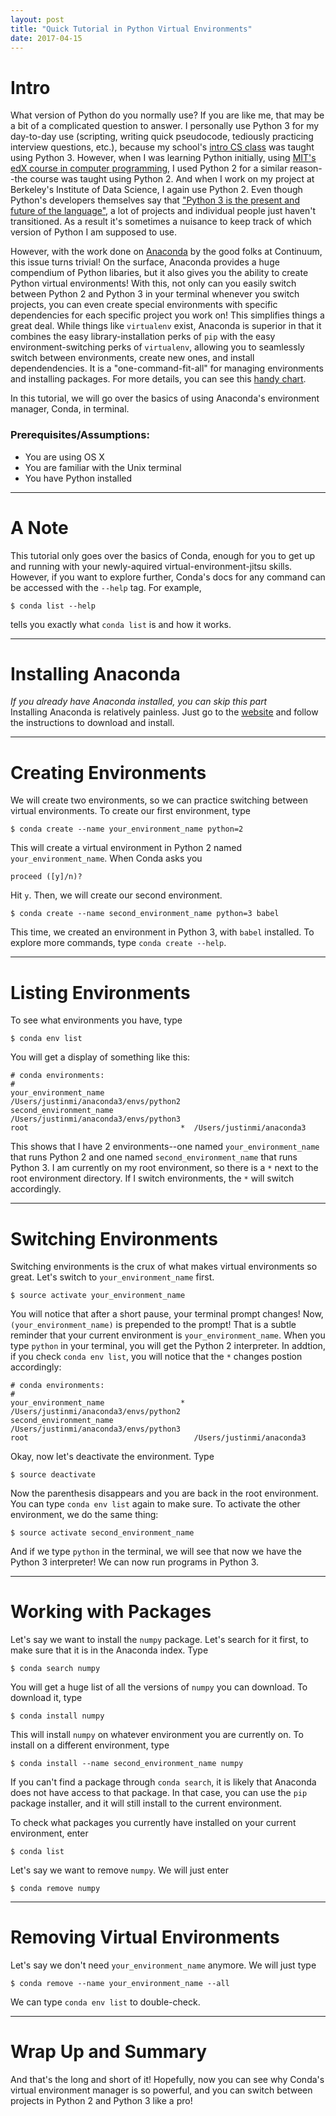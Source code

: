```yaml
---
layout: post
title: "Quick Tutorial in Python Virtual Environments"
date: 2017-04-15
---
```


# Intro

What version of Python do you normally use? If you are like me, that may be a bit of a complicated question to answer. I personally use Python 3 for my day-to-day use (scripting, writing quick pseudocode, tediously practicing interview questions, etc.), because my school's [intro CS class](http://cs61a.org/) was taught using Python 3. However, when I was learning Python initially, using [MIT's edX course in computer programming](https://www.edx.org/course/introduction-computer-science-mitx-6-00-1x-10), I used Python 2 for a similar reason--the course was taught using Python 2. And when I work on my project at Berkeley's Institute of Data Science, I again use Python 2. Even though Python's developers themselves say that ["Python 3 is the present and future of the language"](https://wiki.python.org/moin/Python2orPython3), a lot of projects and individual people just haven't transitioned. As a result it's sometimes a nuisance to keep track of which version of Python I am supposed to use. 

However, with the work done on [Anaconda](https://www.continuum.io/downloads) by the good folks at Continuum, this issue turns trivial! On the surface, Anaconda provides a huge compendium of Python libaries, but it also gives you the ability to create Python virtual environments! With this, not only can you easily switch between Python 2 and Python 3 in your terminal whenever you switch projects, you can even create special environments with specific dependencies for each specific project you work on! This simplifies things a great deal. While things like `virtualenv` exist, Anaconda is superior in that it combines the easy library-installation perks of `pip` with the easy environment-switching perks of `virtualenv`, allowing you to seamlessly switch between environments, create new ones, and install dependendencies. It is a "one-command-fit-all" for managing environments and installing packages. For more details, you can see this [handy chart](https://conda.io/docs/_downloads/conda-pip-virtualenv-translator.html).

In this tutorial, we will go over the basics of using Anaconda's environment manager, Conda, in terminal.

### Prerequisites/Assumptions: 
* You are using OS X
* You are familiar with the Unix terminal
* You have Python installed

-------------

# A Note
This tutorial only goes over the basics of Conda, enough for you to get up and running with your newly-aquired virtual-environment-jitsu skills. However, if you want to explore further, Conda's docs for any command can be accessed with the `--help` tag. For example,
```
$ conda list --help
```
tells you exactly what `conda list` is and how it works. 

-------------

# Installing Anaconda
_If you already have Anaconda installed, you can skip this part_  
Installing Anaconda is relatively painless. Just go to the [website](https://www.continuum.io/downloads) and follow the instructions to download and install.

-------------

# Creating Environments
We will create two environments, so we can practice switching between virtual environments. To create our first environment, type
```
$ conda create --name your_environment_name python=2
```
This will create a virtual environment in Python 2 named `your_environment_name`. When Conda asks you
```
proceed ([y]/n)?
```
Hit `y`. Then, we will create our second environment. 
```
$ conda create --name second_environment_name python=3 babel
```
This time, we created an environment in Python 3, with `babel` installed. To explore more commands, type `conda create --help`.

-------------

# Listing Environments
To see what environments you have, type
```
$ conda env list
```
You will get a display of something like this:
```
# conda environments:
#
your_environment_name                    /Users/justinmi/anaconda3/envs/python2
second_environment_name                  /Users/justinmi/anaconda3/envs/python3
root                                  *  /Users/justinmi/anaconda3
```
This shows that I have 2 environments--one named `your_environment_name` that runs Python 2 and one named `second_environment_name` that runs Python 3. I am currently on my root environment, so there is a `*` next to the root environment directory. If I switch environments, the `*` will switch accordingly.

-------------

# Switching Environments
Switching environments is the crux of what makes virtual environments so great. Let's switch to `your_environment_name` first. 
```
$ source activate your_environment_name
```
You will notice that after a short pause, your terminal prompt changes! Now, `(your_environment_name)` is prepended to the prompt! That is a subtle reminder that your current environment is `your_environment_name`. When you type `python` in your terminal, you will get the Python 2 interpreter. In addtion, if you check `conda env list`, you will notice that the `*` changes postion accordingly:
```
# conda environments:
#
your_environment_name                 *  /Users/justinmi/anaconda3/envs/python2
second_environment_name                  /Users/justinmi/anaconda3/envs/python3
root                                     /Users/justinmi/anaconda3
```

Okay, now let's deactivate the environment. Type 
```
$ source deactivate
```
Now the parenthesis disappears and you are back in the root environment. You can type `conda env list` again to make sure. To activate the other environment, we do the same thing:
```
$ source activate second_environment_name
```
And if we type `python` in the terminal, we will see that now we have the Python 3 interpreter! We can now run programs in Python 3.

-------------

# Working with Packages
Let's say we want to install the `numpy` package. Let's search for it first, to make sure that it is in the Anaconda index. Type
```
$ conda search numpy
```
You will get a huge list of all the versions of `numpy` you can download. To download it, type
```
$ conda install numpy
```
This will install `numpy` on whatever environment you are currently on. To install on a different environment, type
```
$ conda install --name second_environment_name numpy
```
If you can't find a package through `conda search`, it is likely that Anaconda does not have access to that package. In that case, you can use the `pip` package installer, and it will still install to the current environment. 

To check what packages you currently have installed on your current environment, enter
```
$ conda list
```
Let's say we want to remove `numpy`. We will just enter
```
$ conda remove numpy
```

-------------

# Removing Virtual Environments
Let's say we don't need `your_environment_name` anymore. We will just type
```
$ conda remove --name your_environment_name --all
``` 
We can type `conda env list` to double-check.

-------------

# Wrap Up and Summary
And that's the long and short of it! Hopefully, now you can see why Conda's virtual environment manager is so powerful, and you can switch between projects in Python 2 and Python 3 like a pro! 


